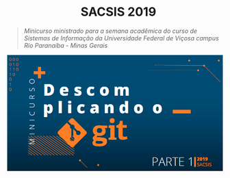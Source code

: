 <h1 align="center"><a id="user-content-fórum-da-turma-do-curso-do-front-ao-end" class="anchor" aria-hidden="true" href="#fórum-da-turma-do-curso-do-front-ao-end"><svg class="octicon octicon-link" viewBox="0 0 16 16" version="1.1" width="16" height="16" aria-hidden="true"></svg></a>SACSIS 2019</h1>
<p align="center"></p>
<blockquote>
<p><strong></strong> <em>Minicurso ministrado para a semana acadêmica do curso de Sistemas de Informação da Universidade Federal de Viçosa campus Rio Paranaíba - Minas Gerais</em></p>
</blockquote>

<img src="https://github.com/NadiaaOliverr/Minicurso-de-GIT---SACSIS-2019/blob/master/git.PNG" alt="Sacsis2019" />




